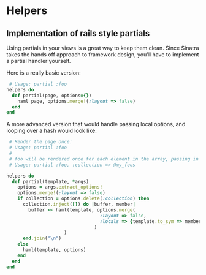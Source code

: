 Helpers
=======

Implementation of rails style partials
--------------------------------------

Using partials in your views is a great way to keep them clean.  Since Sinatra takes the hands off approach to framework
design, you'll have to implement a partial handler yourself.  

Here is a really basic version:

```ruby
 # Usage: partial :foo
helpers do
  def partial(page, options={})
    haml page, options.merge!(:layout => false)
  end
end
```

A more advanced version that would handle passing local options, and looping over a hash would look like:

```ruby
 # Render the page once:
 # Usage: partial :foo
 #
 # foo will be rendered once for each element in the array, passing in a local variable named "foo"
 # Usage: partial :foo, :collection => @my_foos    

helpers do
  def partial(template, *args)
    options = args.extract_options!
    options.merge!(:layout => false)
    if collection = options.delete(:collection) then
      collection.inject([]) do |buffer, member|
        buffer << haml(template, options.merge(
                                  :layout => false,
                                  :locals => {template.to_sym => member}
                                )
                     )
      end.join("\n")
    else
      haml(template, options)
    end
  end
end
```
